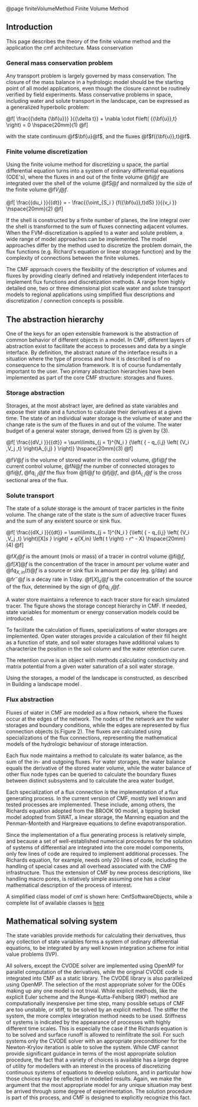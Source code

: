 @page finiteVolumeMethod Finite Volume Method

## Introduction

This page describes the theory of the finite volume method and the
application the cmf architecture. Mass conservation

### General mass conservation problem

Any transport problem is largely governed by mass conservation. The
closure of the mass balance in a hydrologic model should be the starting
point of all model applications, even though the closure cannot be
routinely verified by field experiments. Mass conservative problems in
space, including water and solute transport in the landscape, can be
expressed as a generalized hyperbolic problem:


@f[
\frac{{\delta {\bf{u}}}
}{{\delta t}} + \nabla \cdot f\left( {{\bf{u}},t} \right) = 0 \hspace{20mm}(1)
@f]

with the state continuum @f$\bf{u}@f$, and the fluxes
@f$f({\bf{u}},t)@f$.

### Finite volume discretization 

Using the finite volume method for discretizing u space, the partial
differential equation turns into a system of ordinary differential
equations (ODE's), where the fluxes in and out of the finite volume
@f$i@f$ are integrated over the shell of the volume @f$S@f$ and
normalized by the size of the finite volume @f$V_i@f$.


@f[
 \frac{{du_i }}{{dt}} = - \frac{{\oint_{S_i } {f({\bf{u}},t)dS} }}{{v_i }} \hspace{20mm}(2) 
@f]

If the shell is constructed by a finite number of planes, the line
integral over the shell is transformed to the sum of fluxes connecting
adjacent volumes. When the FVM-discretization is applied to a water and
solute problem, a wide range of model approaches can be implemented. The
model approaches differ by the method used to discretize the problem
domain, the flux functions (e.g. Richard's equation or linear storage
function) and by the complexity of connections between the finite
volumes.

The CMF approach covers the flexibility of the description of volumes
and fluxes by providing clearly defined and relatively independent
interfaces to implement flux functions and discretization methods. A
range from highly detailed one, two or three dimensional plot scale
water and solute transport models to regional applications using
simplified flux descriptions and discretization / connection concepts is
possible.

## The abstraction hierarchy

One of the keys for an open extensible framework is the abstraction of
common behavior of different objects in a model. In CMF, different
layers of abstraction exist to facilitate the access to processes and
data by a single interface. By definition, the abstract nature of the
interface results in a situation where the type of process and how it is
described is of no consequence to the simulation framework. It is of
course fundamentally important to the user. Two primary abstraction
hierarchies have been implemented as part of the core CMF structure:
storages and fluxes.

### Storage abstraction

Storages, at the most abstract layer, are defined as state variables and
expose their state and a function to calculate their derivatives at a
given time. The state of an individual water storage is the volume of
water and the change rate is the sum of the fluxes in and out of the
volume. The water budget of a general water storage, derived from (2) is
given by (3).


@f[
\frac{{dV_i }}{{dt}} = \sum\limits_{j = 1}^{N_i } {\left( { - q_{i,j} \left( {V_i ,V_j ,t} \right)A_{i,j} } \right)}  \hspace{20mm}(3)
@f]

@f$V@f$ is the volume of stored water in the control volume, @f$i@f$
the current control volume, @f$N@f$ the number of connected storages
to @f$i@f$, @f$q_{i,j}@f$ the flux from @f$i@f$ to @f$j@f$, and
@f$A_{i,j}@f$ is the cross sectional area of the flux.

### Solute transport

The state of a solute storage is the amount of tracer particles in the
finite volume. The change rate of the state is the sum of advective
tracer fluxes and the sum of any existent source or sink flux.


@f[
\frac{{dX_i }}{{dt}} = \sum\limits_{j = 1}^{N_i } {\left( { - q_{i,j} \left( {V_i ,V_j ,t} \right)[X]_s } \right) + q_{X,in} \left( t \right) - r^ - X}  \hspace{20mm}(4)
@f]

@f$X_i@f$ is the amount (mols or mass) of a tracer in control volume
@f$i@f$, @f$[X]@f$ is the concentration of the tracer in amount per
volume water and @f$q_{X,in}(t)@f$ is a source or sink flux in amount
per day (eg. g/day) and @f$r^-@f$ is a decay rate in 1/day.
@f$[X]_s@f$ is the concentration of the source of the flux,
determined by the sign of @f$q_{i,j}@f$.

A water store maintains a reference to each tracer store for each
simulated tracer. The figure shows the storage concept hierarchy in CMF.
If needed, state variables for momentum or energy conservation models
could be introduced.

To facilitate the calculation of fluxes, specializations of water
storages are implemented. Open water storages provide a calculation of
their fill height as a function of state, and soil water storages have
additional values to characterize the position in the soil column and
the water retention curve.

The retention curve is an object with methods calculating conductivity
and matrix potential from a given water saturation of a soil water
storage.

Using the storages, a model of the landscape is constructed, as
described in Building a landscape model .

### Flux abstraction

Fluxes of water in CMF are modeled as a flow network, where the fluxes
occur at the edges of the network. The nodes of the network are the
water storages and boundary conditions, while the edges are represented
by flux connection objects (s.Figure 2). The fluxes are calculated using
specializations of the flux connections, representing the mathematical
models of the hydrologic behaviour of storage interaction.

Each flux node maintains a method to calculate its water balance, as the
sum of the in- and outgoing fluxes. For water storages, the water
balance equals the derivative of the stored water volume, while the
water balance of other flux node types can be queried to calculate the
boundary fluxes between distinct subsystems and to calculate the area
water budget.

Each specialization of a flux connection is the implementation of a flux
generating process. In the current version of CMF, mostly well known and
tested processes are implemented. These include, among others, the
Richards equation adopted from the BROOK 90 model, a tipping bucket
model adopted from SWAT, a linear storage, the Manning equation and the
Penman-Monteith and Hargreave equations to define evapotransporation.

Since the implementation of a flux generating process is relatively
simple, and because a set of well-established numerical procedures for
the solution of systems of differential are integrated into the core
model components, only few lines of code are required to implement
additional processes. The Richards equation, for example, needs only 20
lines of code, including the handling of special cases and all overhead
associated with the CMF infrastructure. Thus the extension of CMF by new
process descriptions, like handling macro pores, is relatively simple
assuming one has a clear mathematical description of the process of
interest.

A simplified class model of cmf is shown here: CmfSoftwareObjects, while
a complete list of available classes is
[here](htdocs:doxygen/inherits.html)

## Mathematical solving system

The state variables provide methods for calculating their derivatives,
thus any collection of state variables forms a system of ordinary
differential equations, to be integrated by any well known integration
scheme for initial value problems (IVP).

All solvers, except the CVODE solver are implemented using OpenMP for
parallel computation of the derivatives, while the original CVODE code
is integrated into CMF as a static library. The CVODE library is also
parallelized using OpenMP. The selection of the most appropriate solver
for the ODEs making up any one model is not trivial. While explicit
methods, like the explicit Euler scheme and the Runge-Kutta-Fehlberg
(RKF) method are computationally inexpensive per time step, many
possible setups of CMF are too unstable, or stiff, to be solved by an
explicit method. The stiffer the system, the more complex integration
method needs to be used. Stiffness of systems is indicated by the
appearance of processes with highly different time scales. This is
especially the case if the Richards equation is to be solved and surface
runoff is allowed to reinfiltrate the soil. For such systems only the
CVODE solver with an appropriate preconditioner for the Newton-Krylov
iteration is able to solve the system. While CMF cannot provide
significant guidance in terms of the most appropriate solution
procedure, the fact that a variety of choices is available has a large
degree of utility for modellers with an interest in the process of
discretizing continuous systems of equations to develop solutions, and
in particular how those choices may be reflected in modelled results.
Again, we make the argument that the most appropriate model for any
unique situation may best be arrived through some degree of
experimentation. The solution procedure is part of this process, and CMF
is designed to explicitly recognize this fact.


